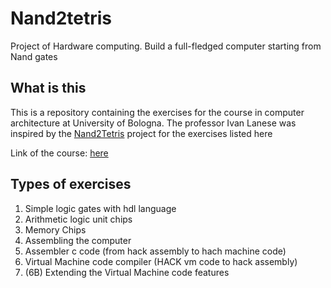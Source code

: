 # Nand2tetris
Project of Hardware computing. Build a full-fledged computer starting from Nand gates

## What is this 
This is a repository containing the exercises for the course in computer architecture at University of Bologna.
The professor Ivan Lanese was inspired by the [Nand2Tetris](https://www.nand2tetris.org/) project for the exercises listed here

Link of the course: [here](https://www.unibo.it/it/didattica/insegnamenti/insegnamento/2021/350960)

## Types of exercises
1. Simple logic gates with hdl language
2. Arithmetic logic unit chips
3. Memory Chips 
4. Assembling the computer
5. Assembler c code (from hack assembly to hach machine code)
6. Virtual Machine code compiler (HACK vm code to hack assembly) 
7. (6B) Extending the Virtual Machine code features
